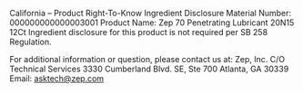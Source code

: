  
 
 
California – Product Right-To-Know Ingredient Disclosure 
Material Number: 000000000000003001 
Product Name: Zep 70 Penetrating Lubricant 20N15 12Ct 
Ingredient disclosure for this product is not required per SB 258 Regulation. 
 
For additional information or question, please contact us at: 
Zep, Inc. 
C/O Technical Services 
3330 Cumberland Blvd. SE, Ste 700 
Atlanta, GA 30339 
Email: asktech@zep.com 
 
 
 
 
